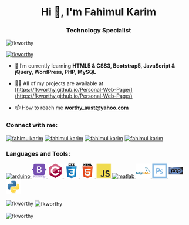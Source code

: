 <h1 align="center">Hi 👋, I'm Fahimul Karim</h1>
<h3 align="center">Technology Specialist</h3>

<p align="left"> <img src="https://komarev.com/ghpvc/?username=fkworthy&label=Profile%20views&color=0e75b6&style=flat" alt="fkworthy" /> </p>

<p align="left"> <a href="https://github.com/ryo-ma/github-profile-trophy"><img src="https://github-profile-trophy.vercel.app/?username=fkworthy" alt="fkworthy" /></a> </p>

- 🌱 I’m currently learning **HTML5 & CSS3, Bootstrap5, JavaScript & jQuery, WordPress, PHP, MySQL**

- 👨‍💻 All of my projects are available at [https://fkworthy.github.io/Personal-Web-Page/](https://fkworthy.github.io/Personal-Web-Page/)

- 📫 How to reach me **worthy_aust@yahoo.com**

<h3 align="left">Connect with me:</h3>
<p align="left">
<a href="https://twitter.com/FahimulWorthy" target="blank"><img align="center" src="https://raw.githubusercontent.com/rahuldkjain/github-profile-readme-generator/master/src/images/icons/Social/twitter.svg" alt="fahimulkarim" height="30" width="40" /></a>
<a href="https://www.linkedin.com/in/fahimul-karim-worthy-4225391a5/" target="blank"><img align="center" src="https://raw.githubusercontent.com/rahuldkjain/github-profile-readme-generator/master/src/images/icons/Social/linked-in-alt.svg" alt="fahimul karim" height="30" width="40" /></a>
<a href="https://www.facebook.com/fahimul.worthy" target="blank"><img align="center" src="https://raw.githubusercontent.com/rahuldkjain/github-profile-readme-generator/master/src/images/icons/Social/facebook.svg" alt="fahimul karim" height="30" width="40" /></a>
<a href="https://www.instagram.com/fahimul_karim/?hl=en" target="blank"><img align="center" src="https://raw.githubusercontent.com/rahuldkjain/github-profile-readme-generator/master/src/images/icons/Social/instagram.svg" alt="fahimul karim" height="30" width="40" /></a>
</p>

<h3 align="left">Languages and Tools:</h3>
<p align="left"> <a href="https://www.arduino.cc/" target="_blank" rel="noreferrer"> <img src="https://cdn.worldvectorlogo.com/logos/arduino-1.svg" alt="arduino" width="40" height="40"/> </a> <a href="https://getbootstrap.com" target="_blank" rel="noreferrer"> <img src="https://raw.githubusercontent.com/devicons/devicon/master/icons/bootstrap/bootstrap-plain-wordmark.svg" alt="bootstrap" width="40" height="40"/> </a> <a href="https://www.w3schools.com/cpp/" target="_blank" rel="noreferrer"> <img src="https://raw.githubusercontent.com/devicons/devicon/master/icons/cplusplus/cplusplus-original.svg" alt="cplusplus" width="40" height="40"/> </a> <a href="https://www.w3schools.com/css/" target="_blank" rel="noreferrer"> <img src="https://raw.githubusercontent.com/devicons/devicon/master/icons/css3/css3-original-wordmark.svg" alt="css3" width="40" height="40"/> </a> <a href="https://www.w3.org/html/" target="_blank" rel="noreferrer"> <img src="https://raw.githubusercontent.com/devicons/devicon/master/icons/html5/html5-original-wordmark.svg" alt="html5" width="40" height="40"/> </a> <a href="https://developer.mozilla.org/en-US/docs/Web/JavaScript" target="_blank" rel="noreferrer"> <img src="https://raw.githubusercontent.com/devicons/devicon/master/icons/javascript/javascript-original.svg" alt="javascript" width="40" height="40"/> </a> <a href="https://www.mathworks.com/" target="_blank" rel="noreferrer"> <img src="https://upload.wikimedia.org/wikipedia/commons/2/21/Matlab_Logo.png" alt="matlab" width="40" height="40"/> </a> <a href="https://www.mysql.com/" target="_blank" rel="noreferrer"> <img src="https://raw.githubusercontent.com/devicons/devicon/master/icons/mysql/mysql-original-wordmark.svg" alt="mysql" width="40" height="40"/> </a> <a href="https://www.photoshop.com/en" target="_blank" rel="noreferrer"> <img src="https://raw.githubusercontent.com/devicons/devicon/master/icons/photoshop/photoshop-line.svg" alt="photoshop" width="40" height="40"/> </a> <a href="https://www.php.net" target="_blank" rel="noreferrer"> <img src="https://raw.githubusercontent.com/devicons/devicon/master/icons/php/php-original.svg" alt="php" width="40" height="40"/> </a> <a href="https://www.python.org" target="_blank" rel="noreferrer"> <img src="https://raw.githubusercontent.com/devicons/devicon/master/icons/python/python-original.svg" alt="python" width="40" height="40"/> </a> </p>

<p><img align="left" src="https://github-readme-stats.vercel.app/api/top-langs?username=fkworthy&show_icons=true&locale=en&layout=compact" alt="fkworthy" /></p>

<p>&nbsp;<img align="center" src="https://github-readme-stats.vercel.app/api?username=fkworthy&show_icons=true&locale=en" alt="fkworthy" /></p>

<p><img align="center" src="https://github-readme-streak-stats.herokuapp.com/?user=fkworthy&" alt="fkworthy" /></p>

